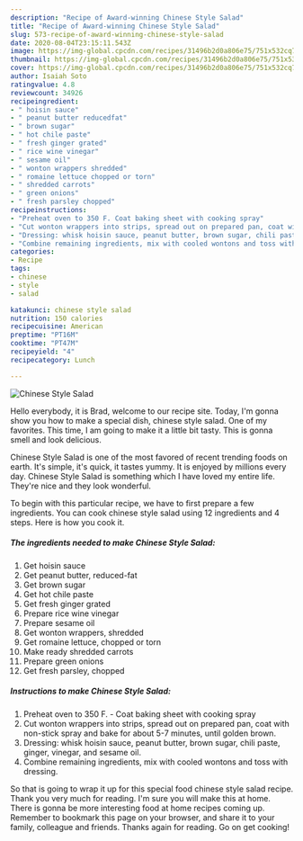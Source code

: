```yaml
---
description: "Recipe of Award-winning Chinese Style Salad"
title: "Recipe of Award-winning Chinese Style Salad"
slug: 573-recipe-of-award-winning-chinese-style-salad
date: 2020-08-04T23:15:11.543Z
image: https://img-global.cpcdn.com/recipes/31496b2d0a806e75/751x532cq70/chinese-style-salad-recipe-main-photo.jpg
thumbnail: https://img-global.cpcdn.com/recipes/31496b2d0a806e75/751x532cq70/chinese-style-salad-recipe-main-photo.jpg
cover: https://img-global.cpcdn.com/recipes/31496b2d0a806e75/751x532cq70/chinese-style-salad-recipe-main-photo.jpg
author: Isaiah Soto
ratingvalue: 4.8
reviewcount: 34926
recipeingredient:
- " hoisin sauce"
- " peanut butter reducedfat"
- " brown sugar"
- " hot chile paste"
- " fresh ginger grated"
- " rice wine vinegar"
- " sesame oil"
- " wonton wrappers shredded"
- " romaine lettuce chopped or torn"
- " shredded carrots"
- " green onions"
- " fresh parsley chopped"
recipeinstructions:
- "Preheat oven to 350 F. Coat baking sheet with cooking spray"
- "Cut wonton wrappers into strips, spread out on prepared pan, coat with non-stick spray and bake for about 5-7 minutes, until golden brown."
- "Dressing: whisk hoisin sauce, peanut butter, brown sugar, chili paste, ginger, vinegar, and sesame oil."
- "Combine remaining ingredients, mix with cooled wontons and toss with dressing."
categories:
- Recipe
tags:
- chinese
- style
- salad

katakunci: chinese style salad 
nutrition: 150 calories
recipecuisine: American
preptime: "PT16M"
cooktime: "PT47M"
recipeyield: "4"
recipecategory: Lunch

---
```



![Chinese Style Salad](https://img-global.cpcdn.com/recipes/31496b2d0a806e75/751x532cq70/chinese-style-salad-recipe-main-photo.jpg)

Hello everybody, it is Brad, welcome to our recipe site. Today, I'm gonna show you how to make a special dish, chinese style salad. One of my favorites. This time, I am going to make it a little bit tasty. This is gonna smell and look delicious.



Chinese Style Salad is one of the most favored of recent trending foods on earth. It's simple, it's quick, it tastes yummy. It is enjoyed by millions every day. Chinese Style Salad is something which I have loved my entire life. They're nice and they look wonderful.


To begin with this particular recipe, we have to first prepare a few ingredients. You can cook chinese style salad using 12 ingredients and 4 steps. Here is how you cook it.

<!--inarticleads1-->

##### The ingredients needed to make Chinese Style Salad:

1. Get  hoisin sauce
1. Get  peanut butter, reduced-fat
1. Get  brown sugar
1. Get  hot chile paste
1. Get  fresh ginger grated
1. Prepare  rice wine vinegar
1. Prepare  sesame oil
1. Get  wonton wrappers, shredded
1. Get  romaine lettuce, chopped or torn
1. Make ready  shredded carrots
1. Prepare  green onions
1. Get  fresh parsley, chopped




<!--inarticleads2-->

##### Instructions to make Chinese Style Salad:

1. Preheat oven to 350 F. - Coat baking sheet with cooking spray
1. Cut wonton wrappers into strips, spread out on prepared pan, coat with non-stick spray and bake for about 5-7 minutes, until golden brown.
1. Dressing: whisk hoisin sauce, peanut butter, brown sugar, chili paste, ginger, vinegar, and sesame oil.
1. Combine remaining ingredients, mix with cooled wontons and toss with dressing.




So that is going to wrap it up for this special food chinese style salad recipe. Thank you very much for reading. I'm sure you will make this at home. There is gonna be more interesting food at home recipes coming up. Remember to bookmark this page on your browser, and share it to your family, colleague and friends. Thanks again for reading. Go on get cooking!
